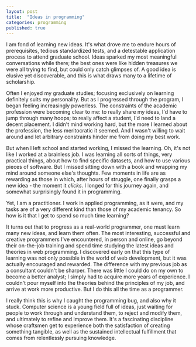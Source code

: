 ```yaml
---
layout: post
title:  "Ideas in programming"
categories: programming
published: true
---
```


I am fond of learning new ideas. It's what drove me to endure hours of prerequisites, tedious standardized tests, and a detestable application process to attend graduate school. Ideas sparked my most meaningful conversations while there; the best ones were like hidden treasures we were all trying to find, but could only catch glimpses of. A good idea is elusive yet discoverable, and this is what draws many to a lifetime of scholarship.

Often I enjoyed my graduate studies; focusing exclusively on learning definitely suits my personality. But as I progressed through the program, I began feeling increasingly powerless. The constraints of the academic profession were becoming clear to me: to really share my ideas, I'd have to jump through many hoops; to really affect a student, I'd need to land a decent placement. I didn't mind working hard, but the more I learned about the profession, the less meritocratic it seemed. And I wasn't willing to wait around and let arbitrary constraints hinder me from doing my best work.

But when I left school and started working, I missed the learning. Oh, it's not like I worked at a brainless job. I was learning all sorts of things, very practical things, about how to find specific datasets, and how to use various pieces of software. But I missed sitting down with a book and wrapping my mind around someone else's thoughts. Few moments in life are as rewarding as those in which, after hours of struggle, one finally grasps a new idea - the moment it *clicks*. I longed for this journey again, and somewhat surprisingly found it in programming.

Yet, I am a practitioner. I work in applied programming, as it were, and my tasks are of a very different kind than those of my academic tenancy. So how is it that I get to spend so much time learning?

It turns out that to progress as a real-world programmer, one must learn many new ideas, and learn them often. The most interesting, successful and creative programmers I've encountered, in person and online, go beyond their on-the-job training and spend time studying the latest ideas and theories in web programming. I discovered early on that this type of learning was not only possible in the world of web development, but it was actually encouraged and rewarded. The difference with my previous job as a consultant couldn't be sharper. There was little I could do on my own to become a better analyst; I simply had to acquire more years of experience. I couldn't pour myself into the theories behind the principles of my job, and arrive at work more productive. But I do this all the time as a programmer.

I really think this is why I caught the programming bug, and also why it stuck. Computer science is a young field full of ideas, just waiting for people to work through and understand them, to reject and modify them, and ultimately to refine and improve them. It's a fascinating discipline whose craftsmen get to experience both the satisfaction of creating something tangible, as well as the sustained intellectual fulfillment that comes from relentlessly pursuing knowledge. 